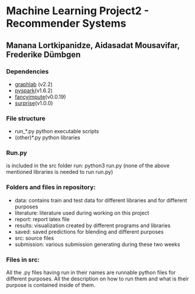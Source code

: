 # Machine Learning Project2 - Recommender Systems
## Manana Lortkipanidze, Aidasadat Mousavifar, Frederike Dümbgen

### Dependencies
- [graphlab](http://www.select.cs.cmu.edu/code/graphlab/pmf.html) (v2.2)
- [pyspark](https://spark.apache.org/docs/1.6.2/api/python/)(v1.6.2)
- [fancyimpute](https://pypi.python.org/pypi/fancyimpute/)(v0.0.19)
- [surprise](https://github.com/NicolasHug/Surprise/releases)(v1.0.0)

### File structure
- run_*.py python executable scripts
- (other)*.py python libraries

### Run.py 
is included in the src folder
run: python3 run.py
(none of the above mentioned libraries is needed to run run.py)

### Folders and files in repository:
- data: contains train and test data for different libraries and for different purposes
- literature: literature used during working on this project
- report: report latex file
- results: visualization created by different programs and libraries
- saved: saved predictions for blending and different purposes
- src: source files
- submission: various submission generating during these two weeks

### Files in src:
All the .py files having run in their names are runnable python files for different purposes. All the description on how to run them and what is their purpose is contained inside of them.







